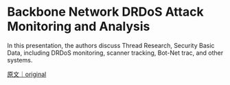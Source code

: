 
# Backbone Network DRDoS Attack Monitoring and Analysis

In this presentation, the authors discuss Thread Research, Security Basic Data, including DRDoS monitoring, scanner tracking, Bot-Net trac, and other systems.

[原文｜original](https://insights.sei.cmu.edu/library/backbone-network-drdos-attack-monitoring-and-analysis/)
        